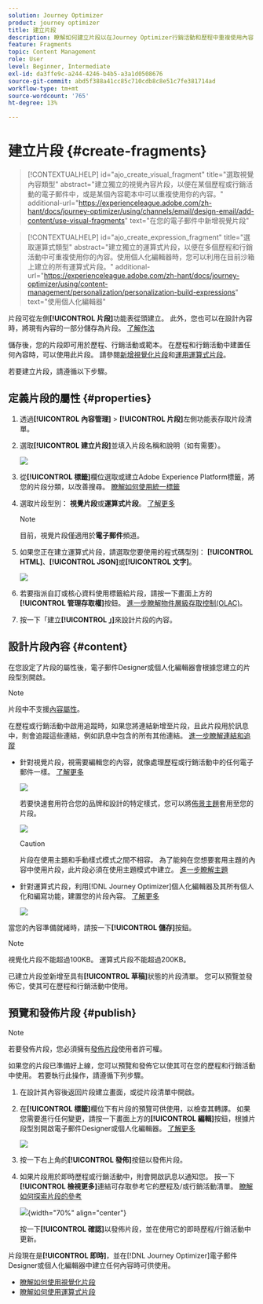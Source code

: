 ```yaml
---
solution: Journey Optimizer
product: journey optimizer
title: 建立片段
description: 瞭解如何建立片段以在Journey Optimizer行銷活動和歷程中重複使用內容
feature: Fragments
topic: Content Management
role: User
level: Beginner, Intermediate
exl-id: da3ffe9c-a244-4246-b4b5-a3a1d0508676
source-git-commit: abd5f388a41cc85c710cdb8c8e51c7fe381714ad
workflow-type: tm+mt
source-wordcount: '765'
ht-degree: 13%

---
```


# 建立片段 {#create-fragments}

>[!CONTEXTUALHELP]
>id="ajo_create_visual_fragment"
>title="選取視覺內容類型"
>abstract="建立獨立的視覺內容片段，以便在某個歷程或行銷活動的電子郵件中，或是某個內容範本中可以重複使用你的內容。"
>additional-url="https://experienceleague.adobe.com/zh-hant/docs/journey-optimizer/using/channels/email/design-email/add-content/use-visual-fragments" text="在您的電子郵件中新增視覺片段"

>[!CONTEXTUALHELP]
>id="ajo_create_expression_fragment"
>title="選取運算式類型"
>abstract="建立獨立的運算式片段，以便在多個歷程和行銷活動中可重複使用你的內容。使用個人化編輯器時，您可以利用在目前沙箱上建立的所有運算式片段。"
>additional-url="https://experienceleague.adobe.com/zh-hant/docs/journey-optimizer/using/content-management/personalization/personalization-build-expressions" text="使用個人化編輯器"

片段可從左側&#x200B;**[!UICONTROL 片段]**&#x200B;功能表從頭建立。 此外，您也可以在設計內容時，將現有內容的一部分儲存為片段。 [了解作法](#save-as-fragment)

儲存後，您的片段即可用於歷程、行銷活動或範本。 在歷程和行銷活動中建置任何內容時，可以使用此片段。 請參閱[新增視覺化片段](../email/use-visual-fragments.md)和[運用運算式片段](../personalization/use-expression-fragments.md)。

若要建立片段，請遵循以下步驟。

## 定義片段的屬性 {#properties}

1. 透過&#x200B;**[!UICONTROL 內容管理]** > **[!UICONTROL 片段]**&#x200B;左側功能表存取片段清單。

1. 選取&#x200B;**[!UICONTROL 建立片段]**&#x200B;並填入片段名稱和說明（如有需要）。

   ![](assets/fragment-details.png)

1. 從&#x200B;**[!UICONTROL 標籤]**&#x200B;欄位選取或建立Adobe Experience Platform標籤，將您的片段分類，以改善搜尋。 [瞭解如何使用統一標籤](../start/search-filter-categorize.md#tags)

1. 選取片段型別： **視覺片段**&#x200B;或&#x200B;**運算式片段**。 [了解更多](../content-management/fragments.md#visual-expression)

   >[!NOTE]
   >
   >目前，視覺片段僅適用於&#x200B;**電子郵件**&#x200B;頻道。

1. 如果您正在建立運算式片段，請選取您要使用的程式碼型別： **[!UICONTROL HTML]**、**[!UICONTROL JSON]**&#x200B;或&#x200B;**[!UICONTROL 文字]**。

   ![](assets/fragment-expression-type.png)

1. 若要指派自訂或核心資料使用標籤給片段，請按一下畫面上方的&#x200B;**[!UICONTROL 管理存取權]**&#x200B;按鈕。 [進一步瞭解物件層級存取控制(OLAC)](../administration/object-based-access.md)。

1. 按一下「建立&#x200B;**[!UICONTROL 」]**&#x200B;來設計片段的內容。

## 設計片段內容 {#content}

在您設定了片段的屬性後，電子郵件Designer或個人化編輯器會根據您建立的片段型別開啟。

>[!NOTE]
>
>片段中不支援[內容屬性](../personalization/personalization-build-expressions.md)。
>
>在歷程或行銷活動中啟用追蹤時，如果您將連結新增至片段，且此片段用於訊息中，則會追蹤這些連結，例如訊息中包含的所有其他連結。 [進一步瞭解連結和追蹤](../email/message-tracking.md)

* 針對視覺片段，視需要編輯您的內容，就像處理歷程或行銷活動中的任何電子郵件一樣。 [了解更多](../email/get-started-email-design.md)

  ![](assets/fragment-designer.png)

  若要快速套用符合您的品牌和設計的特定樣式，您可以將[佈景主題](../email/apply-email-themes.md)套用至您的片段。

  ![](assets/fragment-themes.png)

  >[!CAUTION]
  >
  >片段在使用主題和手動樣式模式之間不相容。 為了能夠在您想要套用主題的內容中使用片段，此片段必須在使用主題模式中建立。 [進一步瞭解主題](../email/apply-email-themes.md)

* 針對運算式片段，利用[!DNL Journey Optimizer]個人化編輯器及其所有個人化和編寫功能，建置您的片段內容。 [了解更多](../personalization/personalization-build-expressions.md)

  ![](assets/fragment-expression-editor.png)

當您的內容準備就緒時，請按一下&#x200B;**[!UICONTROL 儲存]**&#x200B;按鈕。

>[!NOTE]
>
>視覺化片段不能超過100KB。 運算式片段不能超過200KB。

已建立片段並新增至具有&#x200B;**[!UICONTROL 草稿]**&#x200B;狀態的片段清單。 您可以預覽並發佈它，使其可在歷程和行銷活動中使用。

## 預覽和發佈片段 {#publish}

>[!NOTE]
>
>若要發佈片段，您必須擁有[發佈片段](../administration/ootb-product-profiles.md#content-library-manager)使用者許可權。

如果您的片段已準備好上線，您可以預覽和發佈它以使其可在您的歷程和行銷活動中使用。 若要執行此操作，請遵循下列步驟。

1. 在設計其內容後返回片段建立畫面，或從片段清單中開啟。

1. 在&#x200B;**[!UICONTROL 標籤]**&#x200B;欄位下有片段的預覽可供使用，以檢查其轉譯。 如果您需要進行任何變更，請按一下畫面上方的&#x200B;**[!UICONTROL 編輯]**&#x200B;按鈕，根據片段型別開啟電子郵件Designer或個人化編輯器。 [了解更多](manage-fragments.md#edit-fragments)

   ![](assets/fragment-preview.png)

1. 按一下右上角的&#x200B;**[!UICONTROL 發佈]**&#x200B;按鈕以發佈片段。

1. 如果片段用於即時歷程或行銷活動中，則會開啟訊息以通知您。 按一下&#x200B;**[!UICONTROL 檢視更多]**&#x200B;連結可存取參考它的歷程及/或行銷活動清單。 [瞭解如何探索片段的參考](../content-management/manage-fragments.md#explore-references)

   ![](assets/fragment-publish.png){width="70%" align="center"}

   按一下&#x200B;**[!UICONTROL 確認]**&#x200B;以發佈片段，並在使用它的即時歷程/行銷活動中更新。

片段現在是&#x200B;**[!UICONTROL 即時]**，並在[!DNL Journey Optimizer]電子郵件Designer或個人化編輯器中建立任何內容時可供使用。

* [瞭解如何使用視覺化片段](../email/use-visual-fragments.md)
* [瞭解如何使用運算式片段](../personalization/use-expression-fragments.md)

